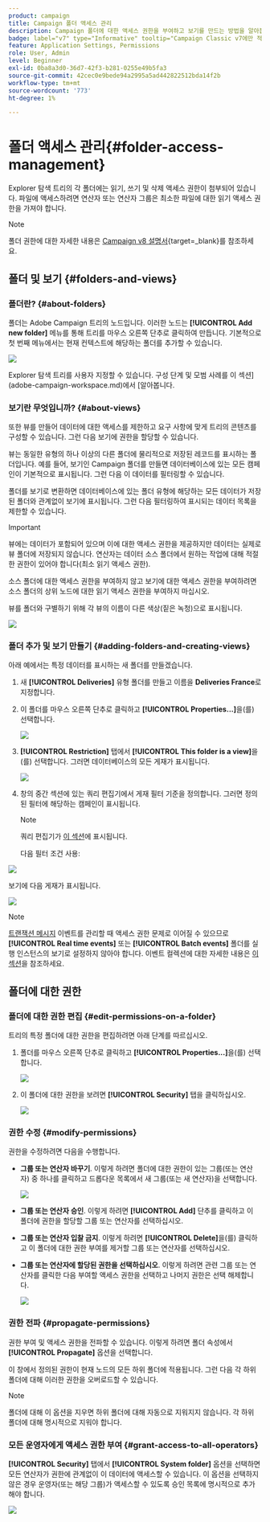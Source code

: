 ```yaml
---
product: campaign
title: Campaign 폴더 액세스 관리
description: Campaign 폴더에 대한 액세스 권한을 부여하고 보기를 만드는 방법을 알아봅니다
badge: label="v7" type="Informative" tooltip="Campaign Classic v7에만 적용"
feature: Application Settings, Permissions
role: User, Admin
level: Beginner
exl-id: 0ba8a3d0-36d7-42f3-b281-0255e49b5fa3
source-git-commit: 42cec0e9bede94a2995a5ad442822512bda14f2b
workflow-type: tm+mt
source-wordcount: '773'
ht-degree: 1%

---
```


# 폴더 액세스 관리{#folder-access-management}



Explorer 탐색 트리의 각 폴더에는 읽기, 쓰기 및 삭제 액세스 권한이 첨부되어 있습니다. 파일에 액세스하려면 연산자 또는 연산자 그룹은 최소한 파일에 대한 읽기 액세스 권한을 가져야 합니다.

>[!NOTE]
>
>폴더 권한에 대한 자세한 내용은 [Campaign v8 설명서](https://experienceleague.adobe.com/ko/docs/campaign/campaign-v8/admin/permissions/folder-permissions){target=_blank}를 참조하세요.


## 폴더 및 보기 {#folders-and-views}

### 폴더란? {#about-folders}

폴더는 Adobe Campaign 트리의 노드입니다. 이러한 노드는 **[!UICONTROL Add new folder]** 메뉴를 통해 트리를 마우스 오른쪽 단추로 클릭하여 만듭니다. 기본적으로 첫 번째 메뉴에서는 현재 컨텍스트에 해당하는 폴더를 추가할 수 있습니다.

![](assets/s_ncs_user_add_folder_in_tree.png)

Explorer 탐색 트리를 사용자 지정할 수 있습니다. 구성 단계 및 모범 사례를 이 섹션](adobe-campaign-workspace.md)에서 [알아봅니다.

### 보기란 무엇입니까? {#about-views}

또한 뷰를 만들어 데이터에 대한 액세스를 제한하고 요구 사항에 맞게 트리의 콘텐츠를 구성할 수 있습니다. 그런 다음 보기에 권한을 할당할 수 있습니다.

뷰는 동일한 유형의 하나 이상의 다른 폴더에 물리적으로 저장된 레코드를 표시하는 폴더입니다. 예를 들어, 보기인 Campaign 폴더를 만들면 데이터베이스에 있는 모든 캠페인이 기본적으로 표시됩니다. 그런 다음 이 데이터를 필터링할 수 있습니다.

폴더를 보기로 변환하면 데이터베이스에 있는 폴더 유형에 해당하는 모든 데이터가 저장된 폴더와 관계없이 보기에 표시됩니다. 그런 다음 필터링하여 표시되는 데이터 목록을 제한할 수 있습니다.

>[!IMPORTANT]
>
>뷰에는 데이터가 포함되어 있으며 이에 대한 액세스 권한을 제공하지만 데이터는 실제로 뷰 폴더에 저장되지 않습니다. 연산자는 데이터 소스 폴더에서 원하는 작업에 대해 적절한 권한이 있어야 합니다(최소 읽기 액세스 권한).
>
>소스 폴더에 대한 액세스 권한을 부여하지 않고 보기에 대한 액세스 권한을 부여하려면 소스 폴더의 상위 노드에 대한 읽기 액세스 권한을 부여하지 마십시오.

뷰를 폴더와 구별하기 위해 각 뷰의 이름이 다른 색상(짙은 녹청)으로 표시됩니다.

![](assets/s_ncs_user_view_name_color.png)

### 폴더 추가 및 보기 만들기 {#adding-folders-and-creating-views}

아래 예에서는 특정 데이터를 표시하는 새 폴더를 만들겠습니다.

1. 새 **[!UICONTROL Deliveries]** 유형 폴더를 만들고 이름을 **Deliveries France**&#x200B;로 지정합니다.
1. 이 폴더를 마우스 오른쪽 단추로 클릭하고 **[!UICONTROL Properties...]**&#x200B;을(를) 선택합니다.

   ![](assets/s_ncs_user_add_folder_exple.png)

1. **[!UICONTROL Restriction]** 탭에서 **[!UICONTROL This folder is a view]**&#x200B;을(를) 선택합니다. 그러면 데이터베이스의 모든 게재가 표시됩니다.

   ![](assets/s_ncs_user_add_folder_exple01.png)

1. 창의 중간 섹션에 있는 쿼리 편집기에서 게재 필터 기준을 정의합니다. 그러면 정의된 필터에 해당하는 캠페인이 표시됩니다.

   >[!NOTE]
   >
   >쿼리 편집기가 [이 섹션](../../platform/using/about-queries-in-campaign.md)에 표시됩니다.

   다음 필터 조건 사용:

![](assets/s_ncs_user_add_folder_exple00.png)

보기에 다음 게재가 표시됩니다.

![](assets/s_ncs_user_add_folder_exple02.png)

>[!NOTE]
>
>[트랜잭션 메시지](../../message-center/using/about-transactional-messaging.md) 이벤트를 관리할 때 액세스 권한 문제로 이어질 수 있으므로 **[!UICONTROL Real time events]** 또는 **[!UICONTROL Batch events]** 폴더를 실행 인스턴스의 보기로 설정하지 않아야 합니다. 이벤트 컬렉션에 대한 자세한 내용은 [이 섹션](../../message-center/using/about-event-processing.md#event-collection)을 참조하세요.

## 폴더에 대한 권한

### 폴더에 대한 권한 편집 {#edit-permissions-on-a-folder}

트리의 특정 폴더에 대한 권한을 편집하려면 아래 단계를 따르십시오.

1. 폴더를 마우스 오른쪽 단추로 클릭하고 **[!UICONTROL Properties...]**&#x200B;을(를) 선택합니다.

   ![](assets/s_ncs_user_folder_properties.png)

1. 이 폴더에 대한 권한을 보려면 **[!UICONTROL Security]** 탭을 클릭하십시오.

   ![](assets/s_ncs_user_folder_properties_security.png)

### 권한 수정 {#modify-permissions}

권한을 수정하려면 다음을 수행합니다.

* **그룹 또는 연산자 바꾸기**. 이렇게 하려면 폴더에 대한 권한이 있는 그룹(또는 연산자) 중 하나를 클릭하고 드롭다운 목록에서 새 그룹(또는 새 연산자)을 선택합니다.

  ![](assets/s_ncs_user_folder_properties_security02.png)

* **그룹 또는 연산자 승인**. 이렇게 하려면 **[!UICONTROL Add]** 단추를 클릭하고 이 폴더에 권한을 할당할 그룹 또는 연산자를 선택하십시오.
* **그룹 또는 연산자 입찰 금지**. 이렇게 하려면 **[!UICONTROL Delete]**&#x200B;을(를) 클릭하고 이 폴더에 대한 권한 부여를 제거할 그룹 또는 연산자를 선택하십시오.
* **그룹 또는 연산자에 할당된 권한을 선택하십시오**. 이렇게 하려면 관련 그룹 또는 연산자를 클릭한 다음 부여할 액세스 권한을 선택하고 나머지 권한은 선택 해제합니다.

  ![](assets/s_ncs_user_folder_properties_security03.png)

### 권한 전파 {#propagate-permissions}

권한 부여 및 액세스 권한을 전파할 수 있습니다. 이렇게 하려면 폴더 속성에서 **[!UICONTROL Propagate]** 옵션을 선택합니다.

이 창에서 정의된 권한이 현재 노드의 모든 하위 폴더에 적용됩니다. 그런 다음 각 하위 폴더에 대해 이러한 권한을 오버로드할 수 있습니다.

>[!NOTE]
>
>폴더에 대해 이 옵션을 지우면 하위 폴더에 대해 자동으로 지워지지 않습니다. 각 하위 폴더에 대해 명시적으로 지워야 합니다.

### 모든 운영자에게 액세스 권한 부여 {#grant-access-to-all-operators}

**[!UICONTROL Security]** 탭에서 **[!UICONTROL System folder]** 옵션을 선택하면 모든 연산자가 권한에 관계없이 이 데이터에 액세스할 수 있습니다. 이 옵션을 선택하지 않은 경우 운영자(또는 해당 그룹)가 액세스할 수 있도록 승인 목록에 명시적으로 추가해야 합니다.

![](assets/s_ncs_user_folder_properties_security03b.png)
